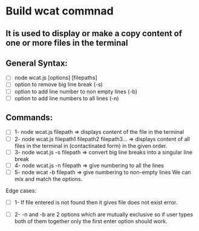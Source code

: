 # Build wcat commnad

## It is used to display or make a copy content of one or more files in the terminal 


## General Syntax:
- [ ] node wcat.js [options] [filepaths]
- [ ] option to remove big line break (-s)
- [ ] option to add line number to non empty lines (-b)
- [ ] option to add line numbers to all lines (-n) 

## Commands:
- [ ] 1- node wcat.js filepath => displays content of the file in the terminal 
- [ ] 2- node wcat.js filepath1 filepath2 filepath3... => displays content of all files in the terminal in (contactinated form) in the given order.
- [ ] 3- node wcat.js -s filepath => convert big line breaks into a singular line break
- [ ] 4- node wcat.js -n filepath => give numbering to all the lines 
- [ ] 5- node wcat -b filepath => give numbering to non-empty lines
We can mix and match the options.

Edge cases:
- [ ] 1- If file entered is not found then it gives file does not exist error.
- [ ] 2- -n and -b are 2 options which are mutually exclusive so if user types both of them together only the first enter option should work.


